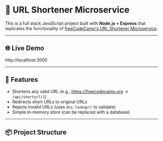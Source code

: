 # 🔗 URL Shortener Microservice

This is a full stack JavaScript project built with **Node.js + Express** that replicates the functionality of [freeCodeCamp's URL Shortener Microservice](https://url-shortener-microservice.freecodecamp.rocks).

---

## 🌐 Live Demo

http://localhost:3000

---

## 🚀 Features

- Shortens any valid URL (e.g., https://freecodecamp.org → `/api/shorturl/1`)
- Redirects short URLs to original URLs
- Rejects invalid URLs (uses `dns.lookup()` to validate)
- Simple in-memory store (can be replaced with a database)

---

## 📦 Project Structure

